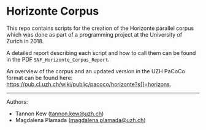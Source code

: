 # Horizonte Corpus

This repo contains scripts for the creation of the Horizonte parallel corpus which was done as part of a programming project at the University of Zurich in 2018.

A detailed report describing each script and how to call them can be found in the PDF `SNF_Horizonte_Corpus_Report`.

An overview of the corpus and an updated version in the UZH PaCoCo format can be found here: https://pub.cl.uzh.ch/wiki/public/pacoco/horizonte?s[]=horizons.

---

Authors: 

- Tannon Kew (tannon.kew@uzh.ch)
- Magdalena Plamada (magdalena.plamada@uzh.ch)